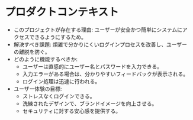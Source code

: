 # プロダクトコンテキスト
- このプロジェクトが存在する理由: ユーザーが安全かつ簡単にシステムにアクセスできるようにするため。
- 解決すべき課題: 煩雑で分かりにくいログインプロセスを改善し、ユーザーの離脱を防ぐ。
- どのように機能するべきか:
  - ユーザーは直感的にユーザー名とパスワードを入力できる。
  - 入力エラーがある場合は、分かりやすいフィードバックが表示される。
  - ログイン処理は迅速に行われる。
- ユーザー体験の目標:
  - ストレスなくログインできる。
  - 洗練されたデザインで、ブランドイメージを向上させる。
  - セキュリティに対する安心感を提供する。
